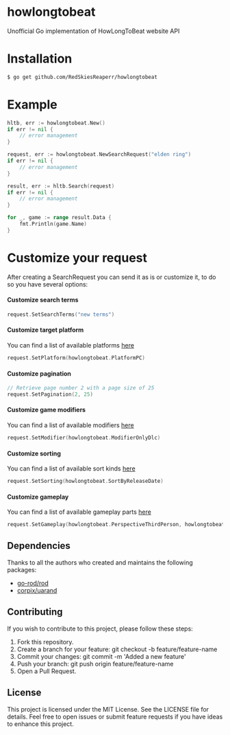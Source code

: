 # howlongtobeat
Unofficial Go implementation of HowLongToBeat website API

# Installation
```bash
$ go get github.com/RedSkiesReaperr/howlongtobeat
```

# Example
```go
hltb, err := howlongtobeat.New()
if err != nil {
    // error management
}

request, err := howlongtobeat.NewSearchRequest("elden ring")
if err != nil {
    // error management
}

result, err := hltb.Search(request)
if err != nil {
    // error management
}

for _, game := range result.Data {
    fmt.Println(game.Name)
}
```
# Customize your request
After creating a SearchRequest you can send it as is or customize it, to do so you have several options: 

#### Customize search terms
```go
request.SetSearchTerms("new terms")
```

#### Customize target platform
You can find a list of available platforms [here](https://github.com/RedSkiesReaperr/howlongtobeat/blob/main/platforms.go)
```go
request.SetPlatform(howlongtobeat.PlatformPC)
```

#### Customize pagination
```go
// Retrieve page number 2 with a page size of 25
request.SetPagination(2, 25)
```

#### Customize game modifiers
You can find a list of available modifiers [here](https://github.com/RedSkiesReaperr/howlongtobeat/blob/main/modifiers.go)
```go
request.SetModifier(howlongtobeat.ModifierOnlyDlc)
```

#### Customize sorting
You can find a list of available sort kinds [here](https://github.com/RedSkiesReaperr/howlongtobeat/blob/main/sortby.go)
```go
request.SetSorting(howlongtobeat.SortByReleaseDate)
```

#### Customize gameplay
You can find a list of available gameplay parts [here](https://github.com/RedSkiesReaperr/howlongtobeat/blob/main/gameplay.go)
```go
request.SetGameplay(howlongtobeat.PerspectiveThirdPerson, howlongtobeat.FlowPointAndClick, howlongtobeat.GenreHorror)
```

## Dependencies
Thanks to all the authors who created and maintains the following packages:
- [go-rod/rod](https://github.com/go-rod/rod)
- [corpix/uarand](https://github.com/corpix/uarand)

## Contributing
If you wish to contribute to this project, please follow these steps:
1. Fork this repository.
2. Create a branch for your feature: git checkout -b feature/feature-name
3. Commit your changes: git commit -m 'Added a new feature'
4. Push your branch: git push origin feature/feature-name
5. Open a Pull Request.

## License
This project is licensed under the MIT License. See the LICENSE file for details.
Feel free to open issues or submit feature requests if you have ideas to enhance this project.

